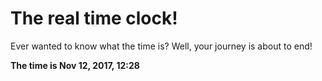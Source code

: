 # The real time clock!

Ever wanted to know what the time is? Well, your journey is about to end!

**The time is Nov 12, 2017, 12:28**